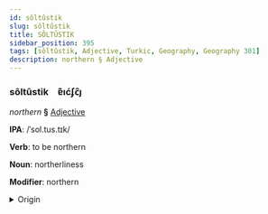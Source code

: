 ```yaml
---
id: sôltûstik
slug: sôltûstik
title: SÔLTÛSTIK
sidebar_position: 395
tags: [sôltûstik, Adjective, Turkic, Geography, Geography 301]
description: northern § Adjective
---
```


### sôltûstik&emsp;<span kind="abugida">ɐ͊ıćʄc̑ȷ</span>

*northern* **§** [Adjective](../../tags/Adjective)

**IPA**: /ˈsol.tus.tɪk/

**Verb**: to be northern

**Noun**: northerliness

**Modifier**: northern

<details>
    <summary>Origin</summary>
    Kazakh солтүстік soltüstık [so̙ltʉstɪ̞k]<br/>
    <em>Turkic Language Family</em>
</details>